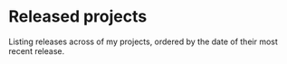 # Released projects

Listing <!-- releases_count starts --> <!-- releases_count ends --> releases across <!-- project_count starts --> <!-- project_count ends --> of my projects, ordered by the date of their most recent release.

<!-- recent_releases starts -->

<!-- recent_releases ends -->
